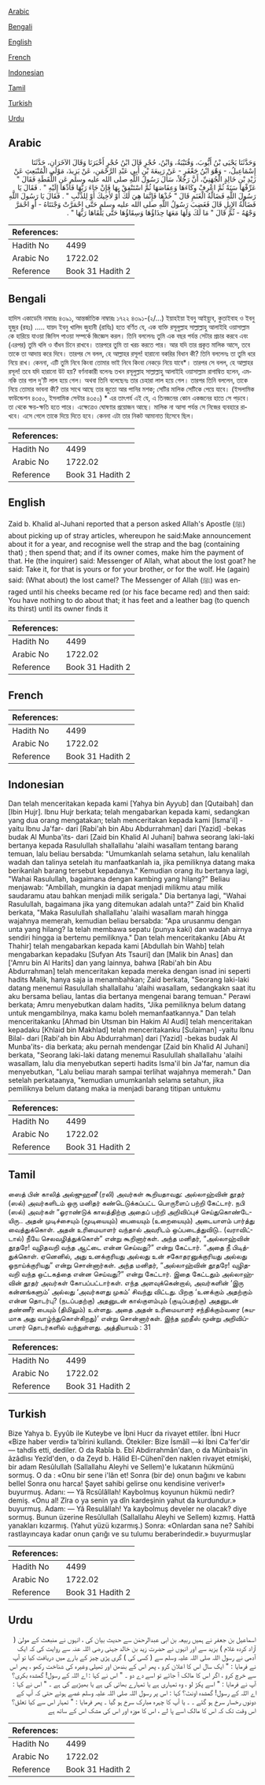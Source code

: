 [Arabic](#arabic)

[Bengali](#bengali)

[English](#english)

[French](#french)

[Indonesian](#indonesian)

[Tamil](#tamil)

[Turkish](#turkish)

[Urdu](#urdu)

## Arabic


<div dir="rtl" lang="ar" style={{fontSize:'larger',backgroundColor:'#f8f9fa',padding:20}}>
وَحَدَّثَنَا يَحْيَى بْنُ أَيُّوبَ، وَقُتَيْبَةُ، وَابْنُ، حُجْرٍ قَالَ ابْنُ حُجْرٍ أَخْبَرَنَا وَقَالَ الآخَرَانِ، حَدَّثَنَا إِسْمَاعِيلُ، - وَهْوَ ابْنُ جَعْفَرٍ - عَنْ رَبِيعَةَ بْنِ أَبِي عَبْدِ الرَّحْمَنِ، عَنْ يَزِيدَ، مَوْلَى الْمُنْبَعِثِ عَنْ زَيْدِ بْنِ خَالِدٍ الْجُهَنِيِّ، أَنَّ رَجُلاً، سَأَلَ رَسُولَ اللَّهِ صلى الله عليه وسلم عَنِ اللُّقَطَةِ فَقَالَ ‏"‏ عَرِّفْهَا سَنَةً ثُمَّ اعْرِفْ وِكَاءَهَا وَعِفَاصَهَا ثُمَّ اسْتَنْفِقْ بِهَا فَإِنْ جَاءَ رَبُّهَا فَأَدِّهَا إِلَيْهِ ‏"‏ ‏.‏ فَقَالَ يَا رَسُولَ اللَّهِ فَضَالَّةُ الْغَنَمِ قَالَ ‏"‏ خُذْهَا فَإِنَّمَا هِيَ لَكَ أَوْ لأَخِيكَ أَوْ لِلذِّئْبِ ‏"‏ ‏.‏ فَقَالَ يَا رَسُولَ اللَّهِ فَضَالَّةُ الإِبِلِ قَالَ فَغَضِبَ رَسُولُ اللَّهِ صلى الله عليه وسلم حَتَّى احْمَرَّتْ وَجْنَتَاهُ - أَوِ احْمَرَّ وَجْهُهُ - ثُمَّ قَالَ ‏"‏ مَا لَكَ وَلَهَا مَعَهَا حِذَاؤُهَا وَسِقَاؤُهَا حَتَّى يَلْقَاهَا رَبُّهَا ‏"‏ ‏.‏
</div>
<div style={{backgroundColor:'#f8f9fa',padding:20, marginBottom: 10}}><table> <thead> <tr> <th>References:</th> <th></th> </tr> </thead> <tbody><tr><td>Hadith No</td><td>4499</td></tr><tr><td>Arabic No</td><td>1722.02</td></tr><tr><td>Reference</td><td>Book 31 Hadith 2</td></tr></tbody></table></div>

## Bengali


<div dir="ltr" lang="bn" style={{fontSize:'larger',backgroundColor:'#f8f9fa',padding:20}}>
হাদিস একাডেমি নাম্বারঃ ৪৩৯১, আন্তর্জাতিক নাম্বারঃ ১৭২২ ৪৩৯১-(২/...) ইয়াহইয়া ইবনু আইয়্যুব, কুতাইবাহ ও ইবনু হুজুর (রহঃ) ..... যায়দ ইবনু খালিদ জুহানী (রাযিঃ) হতে বর্ণিত যে, এক ব্যক্তি রসূলুল্লাহ সাল্লাল্লাহু আলাইহি ওয়াসাল্লাম কে হারিয়ে যাওয়া জিনিস পাওয়া সম্পর্কে জিজ্ঞেস করল। তিনি বললেনঃ তুমি এক বছর পর্যন্ত সেটার প্রচার করবে এবং (এরপর) তুমি থলি ও বাঁধন চিনে রাখবে। তারপরে তুমি তা খরচ করতে পার। আর যদি তার প্রকৃত মালিক আসে, তবে তাকে তা আদায় করে দিবে। তারপর সে বলল, হে আল্লাহর রসূল! হারানো বকরির বিধান কী? তিনি বললেনঃ তা তুমি ধরে নিয়ে রাখ। কেননা, এটি তুমি নিবে কিংবা তোমার ভাই নিবে কিংবা নেকড়ে নিয়ে যাবে*। তারপর সে বলল, হে আল্লাহর রসূল! তবে যদি হারানো উট হয়? বর্ণনাকারী বলেনঃ তখন রসূলুল্লাহ সাল্লাল্লাহু আলাইহি ওয়াসাল্লাম রাগাম্বিত হলেন, এমনকি তার গাল দু'টি লাল হয়ে গেল। অথবা তিনি বলেছেনঃ তার চেহারা লাল হয়ে গেল। তারপর তিনি বললেন, তাকে নিয়ে তোমার ভাবনা কী? তার সাথে আছে তার জুতো আর পানির মশক; সেটির মালিক সেটিকে পেয়ে যাবে। (ইসলামিক ফাউন্ডেশন ৪৩৫০, ইসলামিক সেন্টার ৪৩৫০) * এর তাৎপর্য এই যে, এ তিনজনের কোন একজনের হাতে সে পড়বে। তা থেকে ক্ষয়-ক্ষতি হতে পারে। এক্ষেত্রেও ঘোষণার প্রয়োজন আছে। মালিক না আসা পর্যন্ত সে নিজের ব্যবহারে রাখবে। এসে গেলে তাকে দিয়ে দিতে হবে। কেননা এটা তার নিকট আমানাত হিসেবে ছিল।
</div>
<div style={{backgroundColor:'#f8f9fa',padding:20, marginBottom: 10}}><table> <thead> <tr> <th>References:</th> <th></th> </tr> </thead> <tbody><tr><td>Hadith No</td><td>4499</td></tr><tr><td>Arabic No</td><td>1722.02</td></tr><tr><td>Reference</td><td>Book 31 Hadith 2</td></tr></tbody></table></div>

## English


<div dir="ltr" lang="en" style={{fontSize:'larger',backgroundColor:'#f8f9fa',padding:20}}>
Zaid b. Khalid al-Juhani reported that a person asked Allah's Apostle (ﷺ) about picking up of stray articles, whereupon he said:Make announcement about it for a year, and recognise well the strap and the bag (containing that) ; then spend that; and if its owner comes, make him the payment of that. He (the inquirer) said: Messenger of Allah, what about the lost goat? he said: Take it, for that is yours or for your brother, or for the wolf. He (again) said: (What about) the lost camel? The Messenger of Allah (ﷺ) was enraged until his cheeks became red (or his face became red) and then said: You have nothing to do about that; it has feet and a leather bag (to quench its thirst) until its owner finds it
</div>
<div style={{backgroundColor:'#f8f9fa',padding:20, marginBottom: 10}}><table> <thead> <tr> <th>References:</th> <th></th> </tr> </thead> <tbody><tr><td>Hadith No</td><td>4499</td></tr><tr><td>Arabic No</td><td>1722.02</td></tr><tr><td>Reference</td><td>Book 31 Hadith 2</td></tr></tbody></table></div>

## French


<div dir="ltr" lang="fr" style={{fontSize:'larger',backgroundColor:'#f8f9fa',padding:20}}>

</div>
<div style={{backgroundColor:'#f8f9fa',padding:20, marginBottom: 10}}><table> <thead> <tr> <th>References:</th> <th></th> </tr> </thead> <tbody><tr><td>Hadith No</td><td>4499</td></tr><tr><td>Arabic No</td><td>1722.02</td></tr><tr><td>Reference</td><td>Book 31 Hadith 2</td></tr></tbody></table></div>

## Indonesian


<div dir="ltr" lang="id" style={{fontSize:'larger',backgroundColor:'#f8f9fa',padding:20}}>
Dan telah menceritakan kepada kami [Yahya bin Ayyub] dan [Qutaibah] dan [Ibin Hujr]. Ibnu Hujr berkata; telah mengabarkan kepada kami, sedangkan yang dua orang mengatakan; telah menceritakan kepada kami [Isma'il] -yaitu Ibnu Ja'far- dari [Rabi'ah bin Abu Abdurrahman] dari [Yazid] -bekas budak Al Munba'its- dari [Zaid bin Khalid Al Juhani] bahwa seorang laki-laki bertanya kepada Rasulullah shallallahu 'alaihi wasallam tentang barang temuan, lalu beliau bersabda: "Umumkanlah selama setahun, lalu kenalilah wadah dan talinya setelah itu manfaatkanlah ia, jika pemiliknya datang maka berikanlah barang tersebut kepadanya." Kemudian orang itu bertanya lagi, "Wahai Rasulullah, bagaimana dengan kambing yang hilang?" Beliau menjawab: "Ambillah, mungkin ia dapat menjadi milikmu atau milik saudaramu atau bahkan menjadi milik serigala." Dia bertanya lagi, "Wahai Rasulullah, bagaimana jika yang ditemukan adalah unta?" Zaid bin Khalid berkata, "Maka Rasulullah shallallahu 'alaihi wasallam marah hingga wajahnya memerah, kemudian beliau bersabda: "Apa urusanmu dengan unta yang hilang? Ia telah membawa sepatu (punya kaki) dan wadah airnya sendiri hingga ia bertemu pemiliknya." Dan telah menceritakanku [Abu At Thahir] telah mengabarkan kepada kami [Abdullah bin Wahb] telah mengabarkan kepadaku [Sufyan Ats Tsauri] dan [Malik bin Anas] dan ['Amru bin Al Harits] dan yang lainnya, bahwa [Rabi'ah bin Abu Abdurrahman] telah menceritakan kepada mereka dengan isnad ini seperti hadits Malik, hanya saja ia menambahkan; Zaid berkata, "Seorang laki-laki datang menemui Rasulullah shallallahu 'alaihi wasallam, sedangkakn saat itu aku bersama beliau, lantas dia bertanya mengenai barang temuan." Perawi berkata; Amru menyebutkan dalam hadits, "Jika pemiliknya belum datang untuk mengambilnya, maka kamu boleh memanfaatkannya." Dan telah menceritakanku [Ahmad bin Utsman bin Hakim Al Audi] telah menceritakan kepadaku [Khlaid bin Makhlad] telah menceritakanku [Sulaiman] -yaitu Ibnu Bilal- dari [Rabi'ah bin Abu Abdurrahman] dari [Yazid] -bekas budak Al Munba'its- dia berkata; aku pernah mendengar [Zaid bin Khalid Al Juhani] berkata, "Seorang laki-laki datang menemui Rasulullah shallallahu 'alaihi wasallam, lalu dia menyebutkan seperti hadits Isma'il bin Ja'far, namun dia menyebutkan, "Lalu beliau marah sampai terlihat wajahnya memerah." Dan setelah perkataanya, "kemudian umumkanlah selama setahun, jika pemiliknya belum datang maka ia menjadi barang titipan untukmu
</div>
<div style={{backgroundColor:'#f8f9fa',padding:20, marginBottom: 10}}><table> <thead> <tr> <th>References:</th> <th></th> </tr> </thead> <tbody><tr><td>Hadith No</td><td>4499</td></tr><tr><td>Arabic No</td><td>1722.02</td></tr><tr><td>Reference</td><td>Book 31 Hadith 2</td></tr></tbody></table></div>

## Tamil


<div dir="ltr" lang="ta" style={{fontSize:'larger',backgroundColor:'#f8f9fa',padding:20}}>
ஸைத் பின் காலித் அல்ஜுஹனீ (ரலி) அவர்கள் கூறியதாவது: அல்லாஹ்வின் தூதர் (ஸல்) அவர்களிடம் ஒரு மனிதர் கண்டெடுக்கப்பட்ட பொருளைப் பற்றி கேட்டார். நபி (ஸல்) அவர்கள் “ஓராண்டுக் காலத்திற்கு அதைப் பற்றி அறிவிப்புச் செய்துகொண்டேயிரு.. அதன் முடிச்சையும் (மூடியையும்) பையையும் (உறையையும்) அடையாளம் பார்த்து வைத்துக்கொள். அதன் உரிமையாளர் வந்தால் அவரிடம் ஒப்படைத்துவிடு.. (வராவிட்டால்) நீயே செலவழித்துக்கொள்” என்று கூறினார்கள். அந்த மனிதர், “அல்லாஹ்வின் தூதரே! வுழிதவறி வந்த ஆட்டை என்ன செய்வது?” என்று கேட்டார். “அதை நீ பிடித்துக்கொள். ஏனெனில், அது உனக்குரியது அல்லது உன் சகோதரனுக்குரியது அல்லது ஓநாய்க்குரியது” என்று சொன்னார்கள். அந்த மனிதர், “அல்லாஹ்வின் தூதரே! வுழிதவறி வந்த ஒட்டகத்தை என்ன செய்வது?” என்று கேட்டார். இதை கேட்டதும் அல்லாஹ்வின் தூதர் அவர்கள் கோபப்பட்டார்கள். எந்த அளவுக்கென்றால், அவர்களின் ‘இரு கன்னங்களும்’ அல்லது ‘அவர்களது முகம்’ சிவந்து விட்டது. பிறகு ‘உனக்கும் அதற்கும் என்ன தொடர்பு? (நடப்பதற்கு) அதனுடன் கால்குளம்பும் (குடிப்பதற்கு) அதனுடன் தண்ணீர் பையும் (திமிலும்) உள்ளது. அதை அதன் உரிமையாளர் சந்திக்கும்வரை (சுயமாக அது வாழ்ந்துகொள்கிறது)’ என்று சொன்னார்கள். இந்த ஹதீஸ் மூன்று அறிவிப்பாளர் தொடர்களில் வந்துள்ளது. அத்தியாயம் : 31
</div>
<div style={{backgroundColor:'#f8f9fa',padding:20, marginBottom: 10}}><table> <thead> <tr> <th>References:</th> <th></th> </tr> </thead> <tbody><tr><td>Hadith No</td><td>4499</td></tr><tr><td>Arabic No</td><td>1722.02</td></tr><tr><td>Reference</td><td>Book 31 Hadith 2</td></tr></tbody></table></div>

## Turkish


<div dir="ltr" lang="tr" style={{fontSize:'larger',backgroundColor:'#f8f9fa',padding:20}}>
Bize Yahya b. Eyyûb ile Kuteybe ve İbni Hucr da rivayet ettiler. İbni Hucr «Bize haber verdi» ta'bîrini kullandı. Ötekiler: Bize İsmâîl —ki İbni Ca'fer'dir— tahdîs etti, dediler. O da Rabîa b. Ebî Abdirrahmân'dan, o da Münbais'in âzâdlısı Yezîd'den, o da Zeyd b. Hâlid El-Cühenî'den naklen rivayet etmişki, bir adam Resûlullah (Sallallahu Aleyhi ve Sellem)'e lukatanın hükmünü sormuş. O da : «Onu bir sene i'lân et! Sonra (bir de) onun bağını ve kabını bellel Sonra onu harca! Şayet sahibi gelirse onu kendisine veriver!» buyurmuş. Adanı: — Yâ Rcsûlâllah! Kaybolmuş koyunun hükmü nedir? demiş. «Onu al! Zîra o ya senin ya dîn kardeşinin yahut da kurdundur.» buyurmuş. Adam: — Yâ Resulâllah! Ya kaybolmuş develer ne olacak? diye sormuş. Bunun üzerine Resûlullah (Sallallahu Aleyhi ve Sellem) kızmış. Hattâ yanakları kızarmış. (Yahut yüzü kızarmış.) Sonra: «Onlardan sana ne? Sahibi rastlayıncaya kadar onun çarığı ve su tulumu beraberindedir.» buyurmuşlar
</div>
<div style={{backgroundColor:'#f8f9fa',padding:20, marginBottom: 10}}><table> <thead> <tr> <th>References:</th> <th></th> </tr> </thead> <tbody><tr><td>Hadith No</td><td>4499</td></tr><tr><td>Arabic No</td><td>1722.02</td></tr><tr><td>Reference</td><td>Book 31 Hadith 2</td></tr></tbody></table></div>

## Urdu


<div dir="rtl" lang="ur" style={{fontSize:'larger',backgroundColor:'#f8f9fa',padding:20}}>
اسماعیل بن جعفر نے ہمیں ربیعہ بن ابی عبدالرحمٰن سے حدیث بیان کی ، انہوں نے منبعث کے مولیٰ ( آزاد کردہ غلام ) یزید سے اور انہوں نے حضرت زید بن خالد جہنی رضی اللہ عنہ سے روایت کی کہ ایک آدمی نے رسول اللہ صلی اللہ علیہ وسلم سے ( کسی کی ) گری پڑی چیز کے بارے میں دریافت کیا تو آپ نے فرمایا : " ایک سال اس کا اعلان کرو ، پھر اس کے بندھن اور تھیلی وغیرہ کی شناخت رکھو ، پھر اس سے خرچ کرو ، اگر اس کا مالک آ جائے تو اسے دے دو ۔ " اس نے کہا : اے اللہ کے رسول! گمشدہ بکری؟ آپ نے فرمایا : " اسے پکڑ لو ، وہ تمہاری ہے یا تمہارے بھائی کی ہے یا بھیڑیے کی ہے ۔ " اس نے کہا : اے اللہ کے رسول! گمشدہ اونٹ؟ کہا : اس پر رسول اللہ صلی اللہ علیہ وسلم غصے ہوئے حتی کہ آپ کے دونوں رخسار سرخ ہو گئے ۔ ۔ یا آپ کا چہرہ مبارک سرخ ہو گیا ۔ پھر فرمایا : " تمہار اس سے کیا تعلق؟ اس وقت تک کہ اس کا مالک اسے پا لے ، اس کا موزہ اور اس کی مشک اس کے ساتھ ہے
</div>
<div style={{backgroundColor:'#f8f9fa',padding:20, marginBottom: 10}}><table> <thead> <tr> <th>References:</th> <th></th> </tr> </thead> <tbody><tr><td>Hadith No</td><td>4499</td></tr><tr><td>Arabic No</td><td>1722.02</td></tr><tr><td>Reference</td><td>Book 31 Hadith 2</td></tr></tbody></table></div>